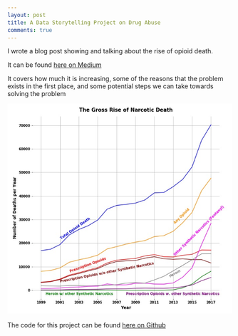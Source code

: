 ```yaml
---
layout: post
title: A Data Storytelling Project on Drug Abuse
comments: true
---
```


I wrote a blog post showing and talking about the rise of opioid death. 

It can be found [here on Medium](https://medium.com/@ethan.skamarock/will-there-ever-be-change-to-this-epidemic-3c4ae69a30ba/ "Medium Blog Post")

It covers how much it is increasing, some of the reasons that the problem exists in the first place, 
and some potential steps we can take towards solving the problem

![Graph](_posts/Graph.jpg/ "Rise of Narcotic Death")

The code for this project can be found [here on Github](https://github.com/Phatdeluxe/Portfolio-Projects/blob/master/Portfolio_project_OD_deaths.ipynb/ "Github OD Death Project")
